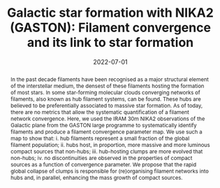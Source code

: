 ---
title: "Galactic star formation with NIKA2 (GASTON): Filament convergence and its link to star formation"
collection: "publications"
category: "co_procs"
permalink: /publications/2022EPJWC25700037P
link: https://ui.adsabs.harvard.edu/abs/2022EPJWC.25700037P/abstract
date: 2022-07-01
venue: "mm Universe @ NIKA2 - Observing the mm Universe with the NIKA2 Camera"
citation: "Peretto, N., Adam, R., Ade, P., et al. (2022), mm Universe @ NIKA2 - Observing the mm Universe with the NIKA2 Camera, 257, 00037."
abstract: "In the past decade filaments have been recognised as a major structural element of the interstellar medium, the densest of these filaments hosting the formation of most stars. In some star-forming molecular clouds converging networks of filaments, also known as hub filament systems, can be found. These hubs are believed to be preferentially associated to massive star formation. As of today, there are no metrics that allow the systematic quantification of a filament network convergence. Here, we used the IRAM 30m NIKA2 observations of the Galactic plane from the GASTON large programme to systematically identify filaments and produce a filament convergence parameter map. We use such a map to show that: i. hub filaments represent a small fraction of the global filament population; ii. hubs host, in proportion, more massive and more luminous compact sources that non-hubs; iii. hub-hosting clumps are more evolved that non-hubs; iv. no discontinuities are observed in the properties of compact sources as a function of convergence parameter. We propose that the rapid global collapse of clumps is responsible for (re)organising filament networks into hubs and, in parallel, enhancing the mass growth of compact sources."
---